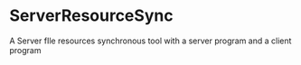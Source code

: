 # ServerResourceSync
A Server fIle resources synchronous tool with a server program and a client program
